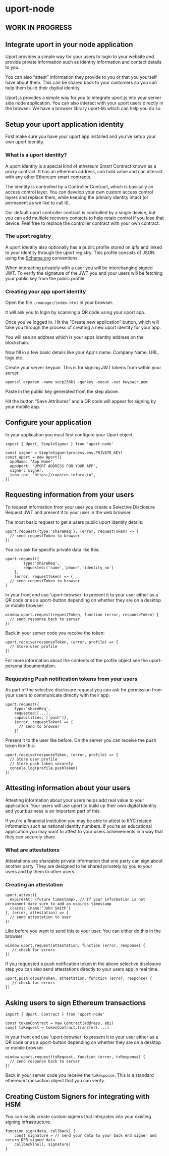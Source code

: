 # uport-node

## WORK IN PROGRESS

## Integrate uport in your node application

Uport provides a simple way for your users to login to your website and provide private information such as identity information and contact details to you.

You can also “attest” information they provide to you or that you yourself have about them. This can be shared back to your customers so you can help them build their digitial identity.

Uport.js provides a simple way for you to integrate uport.js into your server side node application. You can also interact with your uport users directly in the browser. We have a browser library uport-lib which can help you do so.

## Setup your uport application identity

First make sure you have your uport app installed and you've setup your own uport identity.

### What is a uport identity?

A uport identity is a special kind of ethereum Smart Contract known as a proxy contract. It has an ethereum address, can hold value and can interact with any other Ethereum smart contracts.

The identity is controlled by a Controller Contract, which is basically an access control layer. You can develop your own custom access control layers and replace them, while keeping the primary identity intact (or permanent as we like to call it).

Our default uport controller contract is controlled by a single device, but you can add multiple recovery contacts to help retain control if you lose that device. Feel free to replace the controller contract with your own contract.

### The uport registry

A uport identity also optionally has a public profile stored on ipfs and linked to your identity through the uport registry. This profile consists of JSON using the [Schema.org](http://schema.org/) conventions.

When interacting privately with a user you will be interchanging signed JWT. To verify the signature of the JWT you and your users will be fetching your public key from the public profile.


### Creating your app uport identity

Open the file `./manager/index.html` in your browser.

It will ask you to login by scanning a QR code using your uport app.

Once you've logged in. Hit the “Create new application” button, which will take you through the process of creating a new uport identity for your app.

You will see an address which is your apps identity address on the blockchain.

Now fill in a few basic details like your App's name. Company Name. URL, logo etc.

Create your server keypair. This is for signing JWT tokens from within your server.

```
openssl ecparam -name secp256k1 -genkey -noout -out keypair.pem
```

Paste in the public key generated from the step above.

Hit the button “Save Attributes” and a QR code will appear for signing by your mobile app.

## Configure your application

In your application you must first configure your Uport object.

```
import { Uport, SimpleSigner } from 'uport-node'

const signer = SimpleSigner(process.env.PRIVATE_KEY)
const uport = new Uport({
  appName: "App Name",
  appUport: "UPORT ADDRESS FOR YOUR APP",
  signer: signer,
  json_rpc: "https://ropsten.infura.io",
})
```

## Requesting information from your users

To request information from your user you create a Selective Disclosure Request JWT and present it to your user in the web browser.

The most basic request to get a users public uport identity details:

```
uport.request({type:'shareReq'}, (error, requestToken) => {
  // send requestToken to browser
})
```

You can ask for specific private data like this:

```
uport.request({
        type:'shareReq',
        requested:['name','phone','identity_no']
    }, 
    (error, requestToken) => {
  // send requestToken to browser
)
```

In your front end use 'uport-browser' to present it to your user either as a QR code or as a uport-button depending on whether they are on a desktop or mobile browser.

```
window.uport.request(requestToken, function (error, responseToken) {
  // send response back to server
})
```

Back in your server code you receive the token:

```
uport.receive(responseToken, (error, profile) => {
  // Store user profile
})
```

For more information about the contents of the profile object see the uport-persona documentation.

### Requesting Push notification tokens from your users

As part of the selective disclosure request you can ask for permission from your users to communicate directly with their app.

```
uport.request({
    type:'shareReq',
    requested:[...],
    capabilities: ['push']},
    (error, requestToken) => {
      // send to browser
    })
```

Present it to the user like before. On the server you can receive the push token like this:

```
uport.receive(responseToken, (error, profile) => {
  // Store user profile
  // Store push token securely
  console.log(profile.pushToken)
})

```

## Attesting information about your users

Attesting information about your users helps add real value to your application. Your users will use uport to build up their own digital identity and your business is an important part of this.

If you're a financial institution you may be able to attest to KYC related information such as national identity numbers. If you're an educational application you may want to attest to your users achievements in a way that they can securely share.

### What are attestations

Attestations are shareable private information that one party can sign about another party. They are designed to be shared privately by you to your users and by them to other users.

### Creating an attestation

```
uport.attest({
  expiresAt: <future timestamp>, // If your information is not permanent make sure to add an expires timestamp
  claims: {name:'John Smith'}
}, (error, attestation) => {
  // send attestation to user
})
```

Like before you want to send this to your user. You can either do this in the browser

```
window.uport.request(attestation, function (error, response) {
   // check for errors
})
```

If you requested a push notification token in the above selective disclosure step you can also send attestations directly to your users app in real time.

```
uport.pushTo(pushToken, attestation, function (error, response) {
   // check for errors
})
```

## Asking users to sign Ethereum transactions

```
import { Uport, Contract } from 'uport-node'

const tokenContract = new Contract(address, abi)
const txRequest = tokenContract.transfer(....)
```

In your front end use 'uport-browser' to present it to your user either as a QR code or as a uport-button depending on whether they are on a desktop or mobile browser.

```
window.uport.request(txRequest, function (error, txResponse) {
  // send response back to server
})
```


Back in your server code you receive the `txResponse`. This is a standard ethereum transaction object that you can verify.

## Creating Custom Signers for integrating with HSM

You can easily create custom signers that integrates into your existing signing infrastructure.

```
function sign(data, callback) {
    const signature = // send your data to your back end signer and return DER signed data
    callback(null, signature)
}
```
